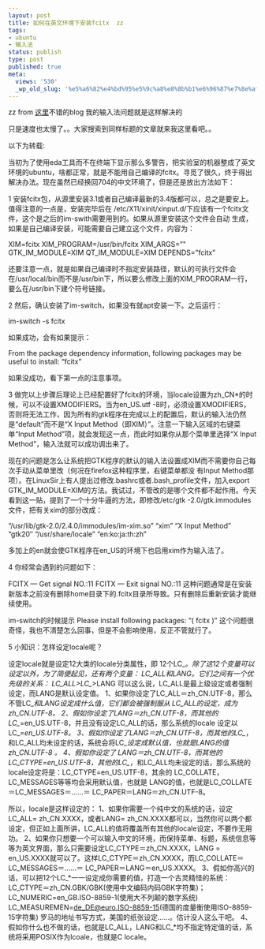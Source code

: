 ```yaml
---
layout: post
title: 如何在英文环境下安装fcitx  zz
tags:
- ubuntu
- 输入法
status: publish
type: post
published: true
meta:
  views: '530'
  _wp_old_slug: '%e5%a6%82%e4%bd%95%e5%9c%a8%e8%8b%b1%e6%96%87%e7%8e%af%e5%a2%83%e4%b8%8b%e5%ae%89%e8%a3%85fcitx-zz'
---
```

zz from <a href="http://www.forwind.cn/2007/04/29/fictx/" target="_blank">这里</a>不错的blog 我的输入法问题就是这样解决的

只是速度也太慢了。。大家搜索到同样标题的文章就来我这里看吧。。

以下为转载:

当初为了使用eda工具而不在终端下显示那么多警告，把实验室的机器整成了英文环境的ubuntu，啥都正常，就是不能用自己编译的fcitx。寻觅了很久，终于得出解决办法。现在虽然已经换回704的中文环境了，但是还是放出方法如下：

1 安装fcitx包，从源里安装3.1或者自己编译最新的3.4版都可以，总之是要安上。值得注意的一点是，安装完毕后在 /etc/X11/xinit/xinput.d/下应该有一个fcitx文件，这个是之后的im-swith需要用到的。如果从源里安装这个文件会自动 生成，如果是自己编译安装，可能需要自己建立这个文件，内容为：

XIM=fcitx
XIM_PROGRAM=/usr/bin/fcitx
XIM_ARGS=”"
GTK_IM_MODULE=XIM
QT_IM_MODULE=XIM
DEPENDS=”fcitx”

还要注意一点，就是如果自己编译时不指定安装路径，默认的可执行文件会在/usr/local/bin而不是/usr/bin下，所以要么修改上面的XIM_PROGRAM一行，要么在/usr/bin下建个符号链接。

2 然后，确认安装了im-switch，如果没有就apt安装一下。之后运行：

im-switch -s fcitx

如果成功，会有如果提示：

From the package dependency information, following packages
may be useful to install:
“fcitx”

如果没成功，看下第一点的注意事项。

3 做完以上步骤后理论上已经配置好了fcitx的环境，当locale设置为zh_CN*的时候，可以不设置XMODIFIERS。当为en_US.utf -8时，必须设置XMODIFIERS，否则将无法工作，因为所有的gtk程序在完成以上的配置后，默认的输入法仍然是“default”而不是“X Input Method（即XIM）”。注意一下输入区域的右键菜单“Input Method”项，就会发现这一点，而此时如果你从那个菜单里选择“X Input Method”，输入法就可以成功调出来了。

现在的问题是怎么让系统把GTK程序的默认的输入法设置成XIM而不需要你自己每次手动从菜单里改（何况在firefox这种程序里，右键菜单都没 有Input Method那项）。在LinuxSir上有人提出过修改.bashrc或者.bash_profile文件，加入export GTK_IM_MODULE=XIM的方法。我试过，不管改的是哪个文件都不起作用。今天看到这一贴，提到了一个十分牛逼的方法，即修改/etc/gtk -2.0/gtk.immodules文件，把有关xim的部分改成：

“/usr/lib/gtk-2.0/2.4.0/immodules/im-xim.so”
“xim” “X Input Method” “gtk20″ “/usr/share/locale” “en:ko:ja:th:zh”

多加上的en就会使GTK程序在en_US的环境下也启用xim作为输入法了。

4 你经常会遇到的问题如下：

FCITX — Get signal NO.:11 FCITX — Exit signal NO.:11
这种问题通常是在安装新版本之前没有删除home目录下的.fcitx目录所导致。只有删除后重新安装才能继续使用。

im-switch的时候提示
Please install following packages:
“( fcitx )”
这个问题很奇怪，我也不清楚怎么回事，但是不会影响使用，反正不管就行了。

5 小知识：怎样设定locale呢？

设定locale就是设定12大类的locale分类属性，即 12个LC_*。除了这12个变量可以设定以外，为了简便起见，还有两个变量： LC_ALL和LANG。它们之间有一个优先级的关系： LC_ALL&gt;LC_*&gt;LANG 可以这么说，LC_ALL是最上级设定或者强制设定，而LANG是默认设定值。 1、如果你设定了LC_ALL＝zh_CN.UTF-8，那么不管LC_*和LANG设定成什么值，它们都会被强制服从 LC_ALL的设定，成为 zh_CN.UTF-8。 2、假如你设定了LANG＝zh_CN.UTF-8，而其他的LC_*=en_US.UTF-8，并且没有设定LC_ALL的话，那么系统的locale 设定以LC_*=en_US.UTF-8。 3、假如你设定了LANG＝zh_CN.UTF-8，而其他的LC_*，和LC_ALL均未设定的话，系统会将LC_*设定成默认值，也就是LANG的值 zh_CN.UTF-8 。 4、假如你设定了 LANG＝zh_CN.UTF-8，而其他的LC_CTYPE=en_US.UTF-8，其他的LC_*，和LC_ALL均未设定的话，那么系统的 locale设定将是：LC_CTYPE=en_US.UTF-8，其余的 LC_COLLATE，LC_MESSAGES等等均会采用默认值，也就是 LANG的值，也就是LC_COLLATE＝LC_MESSAGES＝……＝ LC_PAPER＝LANG＝zh_CN.UTF-8。

所以，locale是这样设定的： 1、如果你需要一个纯中文的系统的话，设定LC_ALL= zh_CN.XXXX，或者LANG= zh_CN.XXXX都可以，当然你可以两个都设定，但正如上面所讲，LC_ALL的值将覆盖所有其他的locale设定，不要作无用功。 2、如果你只想要一个可以输入中文的环境，而保持菜单、标题，系统信息等等为英文界面，那么只需要设定LC_CTYPE＝zh_CN.XXXX，LANG = en_US.XXXX就可以了。这样LC_CTYPE＝zh_CN.XXXX，而LC_COLLATE＝LC_MESSAGES＝……＝ LC_PAPER＝LANG＝en_US.XXXX。 3、假如你高兴的话，可以把12个LC_*一一设定成你需要的值，打造一个古灵精怪的系统： LC_CTYPE＝zh_CN.GBK/GBK(使用中文编码内码GBK字符集)； LC_NUMERIC=en_GB.ISO-8859-1(使用大不列颠的数字系统) LC_MEASUREMEN=de_DE@euro.ISO-8859-15(德国的度量衡使用ISO-8859-15字符集) 罗马的地址书写方式，美国的纸张设定……。估计没人这么干吧。 4、假如你什么也不做的话，也就是LC_ALL，LANG和LC_*均不指定特定值的话，系统将采用POSIX作为lcoale，也就是C locale。

<span class="UTWPrimaryTags"></span>
